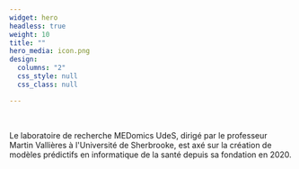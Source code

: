 ```yaml
---
widget: hero
headless: true
weight: 10
title: ""
hero_media: icon.png
design:
  columns: "2"
  css_style: null
  css_class: null

---
```

<br>

Le laboratoire de recherche MEDomics UdeS, dirigé par le professeur Martin Vallières à l'Université de Sherbrooke, 
est axé sur la création de modèles prédictifs en informatique de la santé depuis sa fondation en 2020.
